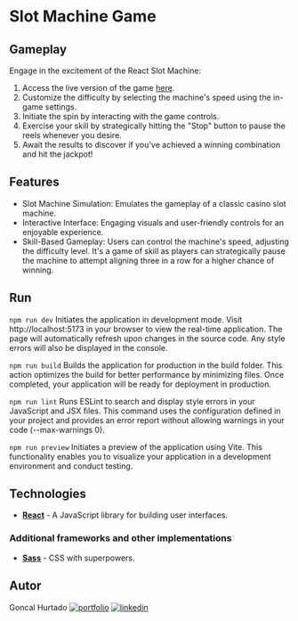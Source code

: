 # Slot Machine Game

## Gameplay

Engage in the excitement of the React Slot Machine:

1. Access the live version of the game [here](https://react-slot-machine.netlify.app/).
2. Customize the difficulty by selecting the machine's speed using the in-game settings.
3. Initiate the spin by interacting with the game controls.
4. Exercise your skill by strategically hitting the "Stop" button to pause the reels whenever you desire.
5. Await the results to discover if you've achieved a winning combination and hit the jackpot!

## Features

* Slot Machine Simulation: Emulates the gameplay of a classic casino slot machine.
* Interactive Interface: Engaging visuals and user-friendly controls for an enjoyable experience.
* Skill-Based Gameplay: Users can control the machine's speed, adjusting the difficulty level. It's a game of skill as players can strategically pause the machine to attempt aligning three in a row for a higher chance of winning.

## Run
`npm run dev`
Initiates the application in development mode. Visit http://localhost:5173 in your browser to view the real-time application. The page will automatically refresh upon changes in the source code. Any style errors will also be displayed in the console.

`npm run build`
Builds the application for production in the build folder. This action optimizes the build for better performance by minimizing files. Once completed, your application will be ready for deployment in production.

`npm run lint`
Runs ESLint to search and display style errors in your JavaScript and JSX files. This command uses the configuration defined in your project and provides an error report without allowing warnings in your code (--max-warnings 0).

`npm run preview`
Initiates a preview of the application using Vite. This functionality enables you to visualize your application in a development environment and conduct testing.

## Technologies
* [**React**](https://es.react.dev/) - A JavaScript library for building user interfaces.

### Additional frameworks and other implementations
* [**Sass**](https://sass-lang.com/) - CSS with superpowers.


## Autor

Goncal Hurtado [![portfolio](https://img.shields.io/badge/my_portfolio-000?style=for-the-badge&logo=ko-fi&logoColor=white)](https://goncalhurtado.dev) [![linkedin](https://img.shields.io/badge/linkedin-0A66C2?style=for-the-badge&logo=linkedin&logoColor=white)](https://www.linkedin.com/)
